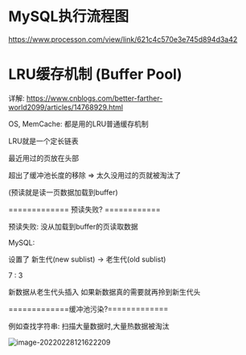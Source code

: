 # MySQL执行流程图

https://www.processon.com/view/link/621c4c570e3e745d894d3a42

# LRU缓存机制 (Buffer Pool)

详解: https://www.cnblogs.com/better-farther-world2099/articles/14768929.html

OS, MemCache: 都是用的LRU普通缓存机制

LRU就是一个定长链表

最近用过的页放在头部

超出了缓冲池长度的移除 => 太久没用过的页就被淘汰了

(预读就是读一页数据加载到buffer)

============= 预读失败? ============

预读失败: 没从加载到buffer的页读取数据

MySQL:

设置了 新生代(new sublist) -> 老生代(old sublist)

7   :   3

新数据从老生代头插入 如果新数据真的需要就再拎到新生代头

=============缓冲池污染?=============

例如查找字符串: 扫描大量数据时,大量热数据被淘汰

![image-20220228121622209](https://s2.loli.net/2022/02/28/tjcdhrSgGHQAy9l.png)